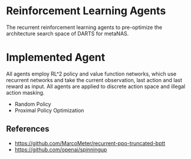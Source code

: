 # Reinforcement Learning Agents
The recurrent reinforcement learning agents to pre-optimize the architecture search space of DARTS for metaNAS.

# Implemented Agent
All agents employ RL^2 policy and value function networks, which use recurrent networks and take the current observation, last action and last reward as input. All agents are applied to discrete action space and illegal action masking.

- Random Policy 
- Proximal Policy Optimization

## References
- https://github.com/MarcoMeter/recurrent-ppo-truncated-bptt
- https://github.com/openai/spinningup